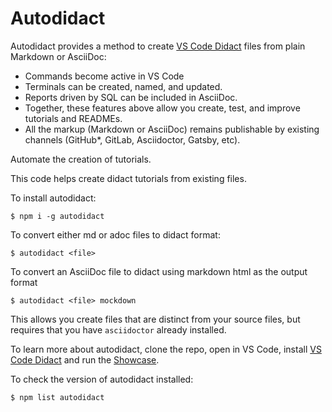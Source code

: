 # Autodidact


Autodidact provides a method to create [VS Code Didact](https://marketplace.visualstudio.com/items?itemName=redhat.vscode-didact) files from plain Markdown or AsciiDoc:

* Commands become active in VS Code
* Terminals can be created, named, and updated.
* Reports driven by SQL can be included in AsciiDoc.
* Together, these features above allow you create, test, and improve tutorials and READMEs.
* All the markup (Markdown or AsciiDoc) remains publishable by existing channels (GitHub*, GitLab, Asciidoctor, Gatsby, etc).

Automate the creation of  tutorials.

This code helps create didact tutorials from existing files.

To install autodidact:

```
$ npm i -g autodidact
```

To convert either md or adoc files to didact format:

```
$ autodidact <file>
```

To convert an AsciiDoc file to didact using markdown html as the output format
```
$ autodidact <file> mockdown
```

This allows you create files that are distinct from your source files, but requires that you have `asciidoctor` already installed.


To learn more about autodidact, clone the repo, open in VS Code, install [VS Code Didact](https://marketplace.visualstudio.com/items?itemName=redhat.vscode-didact) and run the [Showcase](test/showcase.didact.adoc).


To check the version of autodidact installed:
```
$ npm list autodidact
```
